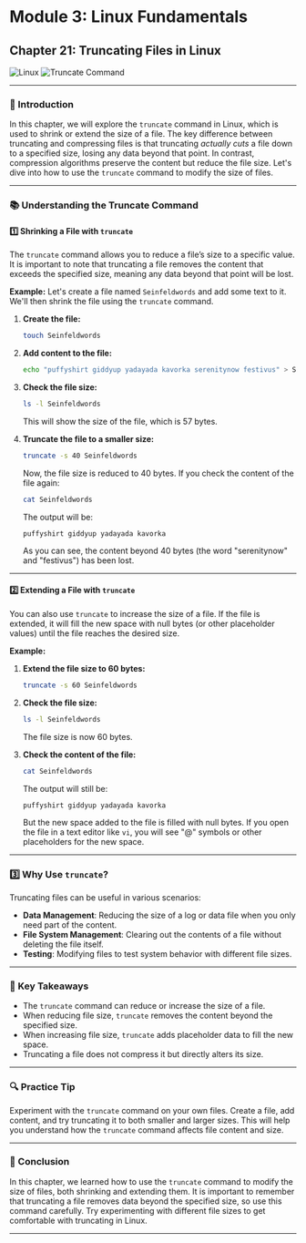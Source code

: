 # **Module 3: Linux Fundamentals**
## **Chapter 21: Truncating Files in Linux**

![Linux](https://img.shields.io/badge/Linux-Fundamentals-green) ![Truncate Command](https://img.shields.io/badge/Truncate-Command-blue)

---

### **🔑 Introduction**
In this chapter, we will explore the `truncate` command in Linux, which is used to shrink or extend the size of a file. The key difference between truncating and compressing files is that truncating *actually cuts* a file down to a specified size, losing any data beyond that point. In contrast, compression algorithms preserve the content but reduce the file size. Let's dive into how to use the `truncate` command to modify the size of files.

---

### **📚 Understanding the Truncate Command**

#### **1️⃣ Shrinking a File with `truncate`**

The `truncate` command allows you to reduce a file’s size to a specific value. It is important to note that truncating a file removes the content that exceeds the specified size, meaning any data beyond that point will be lost.

**Example:**
Let's create a file named `Seinfeldwords` and add some text to it. We'll then shrink the file using the `truncate` command.

1. **Create the file:**
   ```bash
   touch Seinfeldwords
   ```

2. **Add content to the file:**
   ```bash
   echo "puffyshirt giddyup yadayada kavorka serenitynow festivus" > Seinfeldwords
   ```

3. **Check the file size:**
   ```bash
   ls -l Seinfeldwords
   ```

   This will show the size of the file, which is 57 bytes.

4. **Truncate the file to a smaller size:**
   ```bash
   truncate -s 40 Seinfeldwords
   ```

   Now, the file size is reduced to 40 bytes. If you check the content of the file again:

   ```bash
   cat Seinfeldwords
   ```

   The output will be:
   ```
   puffyshirt giddyup yadayada kavorka
   ```

   As you can see, the content beyond 40 bytes (the word "serenitynow" and "festivus") has been lost.

---

#### **2️⃣ Extending a File with `truncate`**

You can also use `truncate` to increase the size of a file. If the file is extended, it will fill the new space with null bytes (or other placeholder values) until the file reaches the desired size.

**Example:**
1. **Extend the file size to 60 bytes:**
   ```bash
   truncate -s 60 Seinfeldwords
   ```

2. **Check the file size:**
   ```bash
   ls -l Seinfeldwords
   ```

   The file size is now 60 bytes.

3. **Check the content of the file:**
   ```bash
   cat Seinfeldwords
   ```

   The output will still be:
   ```
   puffyshirt giddyup yadayada kavorka
   ```

   But the new space added to the file is filled with null bytes. If you open the file in a text editor like `vi`, you will see "@" symbols or other placeholders for the new space.

---

### **3️⃣ Why Use `truncate`?**

Truncating files can be useful in various scenarios:
- **Data Management**: Reducing the size of a log or data file when you only need part of the content.
- **File System Management**: Clearing out the contents of a file without deleting the file itself.
- **Testing**: Modifying files to test system behavior with different file sizes.

---

### **🔄 Key Takeaways**
- The `truncate` command can reduce or increase the size of a file.
- When reducing file size, `truncate` removes the content beyond the specified size.
- When increasing file size, `truncate` adds placeholder data to fill the new space.
- Truncating a file does not compress it but directly alters its size.

---

### **🔍 Practice Tip**
Experiment with the `truncate` command on your own files. Create a file, add content, and try truncating it to both smaller and larger sizes. This will help you understand how the `truncate` command affects file content and size.

---

### **🐛 Conclusion**
In this chapter, we learned how to use the `truncate` command to modify the size of files, both shrinking and extending them. It is important to remember that truncating a file removes data beyond the specified size, so use this command carefully. Try experimenting with different file sizes to get comfortable with truncating in Linux.

---
